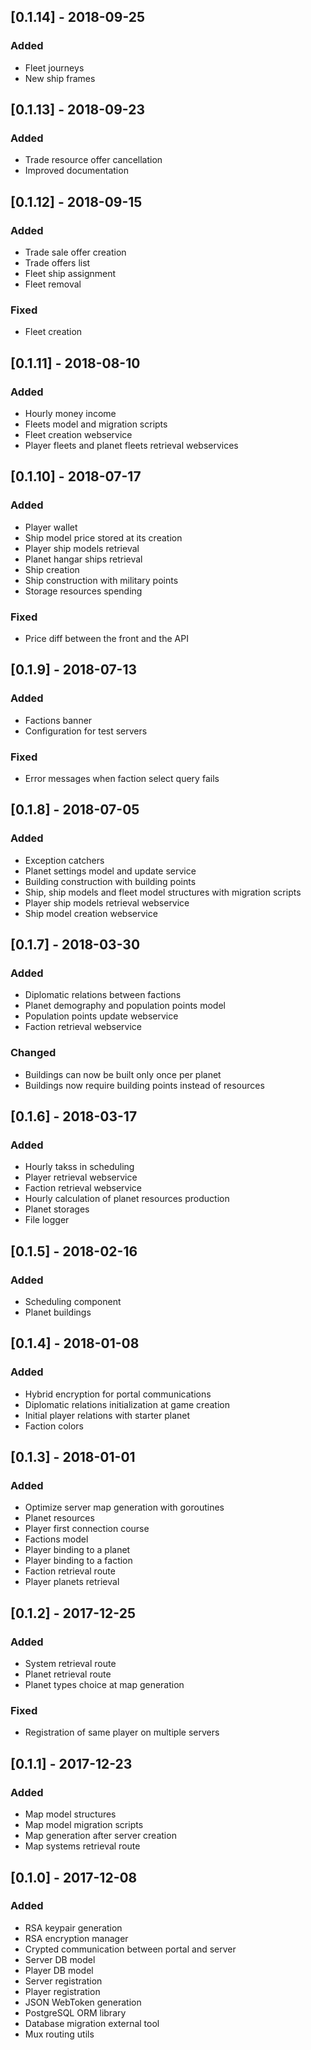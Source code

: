 ## [0.1.14] - 2018-09-25
### Added
- Fleet journeys
- New ship frames

## [0.1.13] - 2018-09-23
### Added
- Trade resource offer cancellation
- Improved documentation

## [0.1.12] - 2018-09-15
### Added
- Trade sale offer creation
- Trade offers list
- Fleet ship assignment
- Fleet removal

### Fixed
- Fleet creation

## [0.1.11] - 2018-08-10
### Added
- Hourly money income
- Fleets model and migration scripts
- Fleet creation webservice
- Player fleets and planet fleets retrieval webservices

## [0.1.10] - 2018-07-17
### Added
- Player wallet
- Ship model price stored at its creation
- Player ship models retrieval
- Planet hangar ships retrieval
- Ship creation
- Ship construction with military points
- Storage resources spending

### Fixed
- Price diff between the front and the API

## [0.1.9] - 2018-07-13
### Added
- Factions banner
- Configuration for test servers

### Fixed
- Error messages when faction select query fails

## [0.1.8] - 2018-07-05
### Added
- Exception catchers
- Planet settings model and update service
- Building construction with building points
- Ship, ship models and fleet model structures with migration scripts
- Player ship models retrieval webservice
- Ship model creation webservice

## [0.1.7] - 2018-03-30
### Added
- Diplomatic relations between factions
- Planet demography and population points model
- Population points update webservice
- Faction retrieval webservice

### Changed
- Buildings can now be built only once per planet
- Buildings now require building points instead of resources

## [0.1.6] - 2018-03-17
### Added
- Hourly takss in scheduling
- Player retrieval webservice
- Faction retrieval webservice
- Hourly calculation of planet resources production
- Planet storages
- File logger

## [0.1.5] - 2018-02-16
### Added
- Scheduling component
- Planet buildings

## [0.1.4] - 2018-01-08
### Added
- Hybrid encryption for portal communications
- Diplomatic relations initialization at game creation
- Initial player relations with starter planet
- Faction colors

## [0.1.3] - 2018-01-01
### Added
- Optimize server map generation with goroutines
- Planet resources
- Player first connection course
- Factions model
- Player binding to a planet
- Player binding to a faction
- Faction retrieval route
- Player planets retrieval

## [0.1.2] - 2017-12-25
### Added
- System retrieval route
- Planet retrieval route
- Planet types choice at map generation

### Fixed
- Registration of same player on multiple servers

## [0.1.1] - 2017-12-23
### Added
- Map model structures
- Map model migration scripts
- Map generation after server creation
- Map systems retrieval route

## [0.1.0] - 2017-12-08
### Added
- RSA keypair generation
- RSA encryption manager
- Crypted communication between portal and server
- Server DB model
- Player DB model
- Server registration
- Player registration
- JSON WebToken generation
- PostgreSQL ORM library
- Database migration external tool
- Mux routing utils
